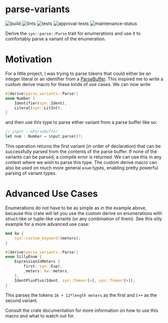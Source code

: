 # parse-variants
![build](https://github.com/geo-ant/parse-variants/workflows/build/badge.svg?branch=main)
![lints](https://github.com/geo-ant/parse-variants/workflows/lints/badge.svg?branch=main)
![tests](https://github.com/geo-ant/parse-variants/workflows/tests/badge.svg?branch=main)
![approval-tests](https://github.com/geo-ant/parse-variants/workflows/approval-tests/badge.svg?branch=main)
![maintenance-status](https://img.shields.io/badge/maintenance-passively--maintained-yellowgreen.svg)

Derive the `syn::parse::Parse` trait for enumerations and use it to comfortably parse 
a variant of the enumeration.

# Motivation
For a little project, I was trying to parse tokens that could either be an integer literal or an identifier
from a [ParseBuffer](https://docs.rs/syn/1.0/syn/parse/struct.ParseBuffer.html). This inspired me
to write a custom derive macro for these kinds of use cases. We can now write
```rust
#[derive(parse_variants::Parse)]
enum Number {
    Identifier(syn::Ident),
    Literal(syn::LitInt),
}
```
and then use this type to parse either variant from a parse buffer like so:

```rust
// input : &ParseBuffer
let num : Number = input.parse()?;
```

This operation returns the first variant (in order of declaration) that can 
be successfully parsed from the contents of the parse buffer.
If none of the variants can be parsed, a compile error is returned. We can use this in any context
where we wish to parse this type. The custom derive macro can also be used on
much more general `enum` types, enabling pretty powerful parsing of variant types.

# Advanced Use Cases
Enumerations do not have to be as simple as in the example above, because this crate will let you
use the custom derive on enumerations with struct-like or tuple-like variants (or any
combination of them). See this silly example for a more advanced use case:
```rust
mod kw {
    syn::custom_keyword!(meters);
}

#[derive(parse_variants::Parse)]
enum SillyEnum {
    ExpressionInMeters {
        first: syn::Expr,
        _meters: kw::meters,
    },
    IdentPlusPlus(Ident, syn::Token![+], syn::Token![+]),
}
```
This parses the tokens `16 + 12*length meters` as the first and `C++` as the second variant.

Consult the crate documentation for more information on how to use this macro and what to watch out for.

